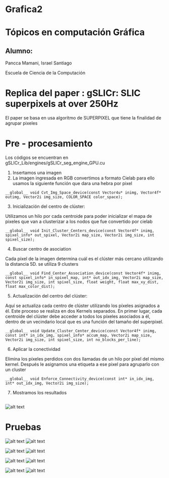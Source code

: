 # Grafica2
# **Tópicos en computación Gráfica**
## Alumno:
Pancca Mamani, Israel Santiago
 
Escuela de Ciencia de la Computación

# **Replica del paper :  gSLICr: SLIC superpixels at over 250Hz**
El paper se basa en usa algoritmo de SUPERPIXEL que tiene la finalidad de agrupar pixeles


# Pre - procesamiento

Los códigos se encuentran en gSLICr_Lib/engines/gSLICr_seg_engine_GPU.cu
1. Insertamos una imagen 
2. La imagen ingresada en RGB convertimos a formato Cielab para ello usamos la siguiente función que dara una hebra por pixel 
``` 
__global__ void Cvt_Img_Space_device(const Vector4u* inimg, Vector4f* outimg, Vector2i img_size, COLOR_SPACE color_space);
```
3. Inicialización del centro de clúster: 

Utilizamos un hilo por cada centroide para poder inicializar el mapa de pixeles que van a clusterizar a los nodos que fue convertido por cielab
```
__global__ void Init_Cluster_Centers_device(const Vector4f* inimg, spixel_info* out_spixel, Vector2i map_size, Vector2i img_size, int spixel_size);
```
4. Buscar centro de asociation

Cada píxel de la imagen determina cuál es el clúster más cercano utilizando la distancia 5D. se utiliza 9 clusters
``` 
__global__ void Find_Center_Association_device(const Vector4f* inimg, const spixel_info* in_spixel_map, int* out_idx_img, Vector2i map_size, Vector2i img_size, int spixel_size, float weight, float max_xy_dist, float max_color_dist);
```
5. Actualización del centro del clúster:

Aquí se actualiza cada centro de clúster utilizando los píxeles asignados a él. Este proceso se realiza en dos Kernels separados. En primer lugar, cada centroide del clúster debe acceder a todos los píxeles asociados a él, dentro de un vecindario local que es una función del tamaño del superpixel.
```
__global__ void Update_Cluster_Center_device(const Vector4f* inimg, const int* in_idx_img, spixel_info* accum_map, Vector2i map_size, Vector2i img_size, int spixel_size, int no_blocks_per_line);
```
6. Aplicar la conectividad

Elimina los píxeles perdidos con dos llamadas de un hilo por píxel del mismo kernel. 
Después le asignamos una etiqueta a ese pixel para agruparlo con un cluster
```
__global__ void Enforce_Connectivity_device(const int* in_idx_img, int* out_idx_img, Vector2i img_size);
```
7. Mostramos los resultados 
```__global__ void Draw_Segmentation_Result_device(const int* idx_img, Vector4u* sourceimg, Vector4u* outimg, Vector2i img_size);
```





![alt text](proceso.png)


# Pruebas

![alt text](Pruebas/sistemas.jpeg)
![alt text](Pruebas/sistemas_resultado3.jpeg)

![alt text](Pruebas/laboratorios.jpeg)
![alt text](Pruebas/laboratorios_resultado2.jpeg)

![alt text](Pruebas/escuela2.jpeg)
![alt text](Pruebas/escuela2_resultado4.jpeg)

![alt text](Pruebas/electronica.jpeg)
![alt text](Pruebas/electronica_resultado1.jpeg)